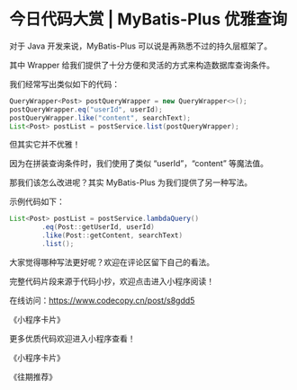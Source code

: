 # 今日代码大赏 | MyBatis-Plus 优雅查询

对于 Java 开发来说，MyBatis-Plus 可以说是再熟悉不过的持久层框架了。

其中 Wrapper 给我们提供了十分方便和灵活的方式来构造数据库查询条件。

我们经常写出类似如下的代码：

```java
QueryWrapper<Post> postQueryWrapper = new QueryWrapper<>();
postQueryWrapper.eq("userId", userId);
postQueryWrapper.like("content", searchText);
List<Post> postList = postService.list(postQueryWrapper);
```

但其实它并不优雅！

因为在拼装查询条件时，我们使用了类似 “userId”，“content” 等魔法值。

那我们该怎么改进呢？其实 MyBatis-Plus 为我们提供了另一种写法。

示例代码如下：

```java
List<Post> postList = postService.lambdaQuery()
        .eq(Post::getUserId, userId)
        .like(Post::getContent, searchText)
        .list();
```

大家觉得哪种写法更好呢？欢迎在评论区留下自己的看法。

完整代码片段来源于代码小抄，欢迎点击进入小程序阅读！

在线访问：https://www.codecopy.cn/post/s8gdd5

《小程序卡片》

更多优质代码欢迎进入小程序查看！

《小程序卡片》

《往期推荐》

